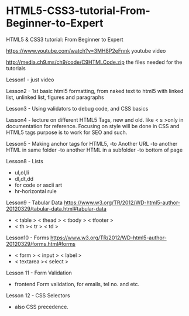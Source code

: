 # HTML5-CSS3-tutorial-From-Beginner-to-Expert
HTML5 &amp; CSS3 tutorial: From Beginner to Expert

https://www.youtube.com/watch?v=3MH8P2eFnnk youtube video

http://media.ch9.ms/ch9/code/C9HTMLCode.zip the files needed for the tutorials

Lesson1 - just video

Lesson2 - 1st basic html5 formatting, from naked text to html5 with linked list, unlinked list, figures and paragraphs

Lesson3 - Using validators to debug code, and CSS basics

Lesson4 - lecture on different HTML5 Tags, new and old. like <  s >only in documentation for reference. Focusing on style will be done in CSS and HTML5 tags purpose is to work for SEO and such. 
  
Lesson5 - Making anchor tags for HTML5,
-to Another URL
-to another HTML in same folder
-to another HTML in a subfolder
-to bottom of page

Lesson8 - Lists<br>
<ul>
<li>ul,ol,li
<li>dl,dt,dd
<li>for code or ascii art
<li>hr-horizontal rule
</ul>
  
Lesson9 - Tabular Data https://www.w3.org/TR/2012/WD-html5-author-20120329/tabular-data.html#tabular-data
<ul> 
<li> &lt table &gt &lt thead &gt &lt tbody &gt &lt tfooter &gt
<li> &lt th &gt&lt tr &gt &lt td &gt
</ul>

Lesson10 - Forms https://www.w3.org/TR/2012/WD-html5-author-20120329/forms.html#forms
<ul> 
<li> &lt form &gt &lt input &gt &lt label &gt 
<li> &lt textarea &gt&lt select &gt
</ul>

Lesson 11 - Form Validation
<ul><li> frontend Form validation, for emails, tel no. and etc. </ul>

Lesson 12 - CSS Selectors
<ul><li> also CSS precedence. </ul>

